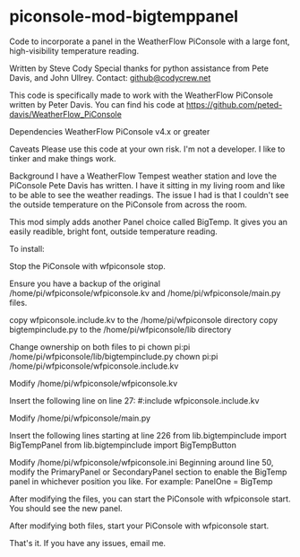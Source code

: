 # piconsole-mod-bigtemppanel
Code to incorporate a panel in the WeatherFlow PiConsole with a large font, high-visibility temperature reading.

Written by Steve Cody
Special thanks for python assistance from Pete Davis, and John Ullrey.
Contact:  github@codycrew.net

This code is specifically made to work with the WeatherFlow PiConsole written by Peter Davis.
You can find his code at https://github.com/peted-davis/WeatherFlow_PiConsole

Dependencies
WeatherFlow PiConsole v4.x or greater

Caveats
Please use this code at your own risk.  I'm not a developer.  I like to tinker and make things work.

Background
I have a WeatherFlow Tempest weather station and love the PiConsole Pete Davis has written.  I have it sitting in my living room
and like to be able to see the weather readings.  The issue I had is that I couldn't see the outside temperature on the PiConsole
from across the room. 

This mod simply adds another Panel choice called BigTemp.  It gives you an easily readible, bright font, outside temperature reading.  

To install:

Stop the PiConsole with wfpiconsole stop.

Ensure you have a backup of the original /home/pi/wfpiconsole/wfpiconsole.kv and /home/pi/wfpiconsole/main.py files.

copy wfpiconsole.include.kv to the /home/pi/wfpiconsole directory
copy bigtempinclude.py to the /home/pi/wfpiconsole/lib directory

Change ownership on both files to pi
chown pi:pi /home/pi/wfpiconsole/lib/bigtempinclude.py
chown pi:pi /home/pi/wfpiconsole/wfpiconsole.include.kv

Modify /home/pi/wfpiconsole/wfpiconsole.kv

Insert the following line on line 27:
#:include wfpiconsole.include.kv

Modify /home/pi/wfpiconsole/main.py

Insert the following lines starting at line 226
from lib.bigtempinclude      import BigTempPanel
from lib.bigtempinclude      import BigTempButton

Modify /home/pi/wfpiconsole/wfpiconsole.ini
Beginning around line 50, modify the PrimaryPanel or SecondaryPanel section to enable the BigTemp panel in whichever position you like.
For example:
PanelOne = BigTemp

After modifying the files, you can start the PiConsole with wfpiconsole start.  You should see the new panel.


After modifying both files, start your PiConsole with wfpiconsole start.

That's it.  If you have any issues, email me.
